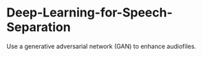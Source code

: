 # Deep-Learning-for-Speech-Separation

Use a generative adversarial network (GAN) to enhance audiofiles.
